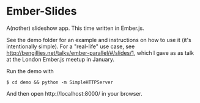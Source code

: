 Ember-Slides
============

A(nother) slideshow app. This time written in Ember.js.

See the demo folder for an example and instructions on how to use it (it's intentionally simple). For a "real-life" use case, see http://bengillies.net/talks/ember-parallel/#/slides/1, which I gave as as talk at the London Ember.js meetup in January.

Run the demo with

```
$ cd demo && python -m SimpleHTTPServer
```

And then open http://localhost:8000/ in your browser.
